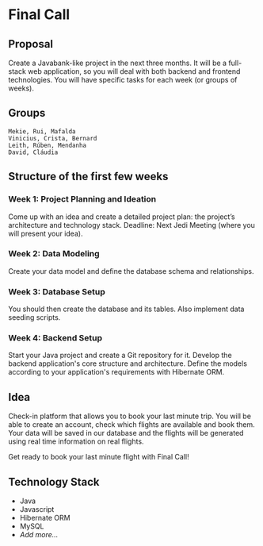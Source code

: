 # Final Call

## Proposal

Create a Javabank-like project in the next three months. It will be a full-stack web application, so you will deal with both backend and frontend technologies. You will have specific tasks for each week (or groups of weeks).

## Groups

    Mekie, Rui, Mafalda
    Vinicius, Crista, Bernard
    Leith, Rúben, Mendanha
    David, Cláudia

## Structure of the first few weeks

### Week 1: Project Planning and Ideation
Come up with an idea and create a detailed project plan: the project’s architecture and technology stack. Deadline: Next Jedi Meeting (where you will present your idea).

### Week 2: Data Modeling
Create your data model and define the database schema and relationships.

### Week 3: Database Setup
You should then create the database and its tables. Also implement data seeding scripts.

### Week 4: Backend Setup
Start your Java project and create a Git repository for it. Develop the backend application's core structure and architecture. Define the models according to your application's requirements with Hibernate ORM.

## Idea

Check-in platform that allows you to book your last minute trip. 
You will be able to create an account, check which flights are available and book them.
Your data will be saved in our database and the flights will be generated using real time information on real flights.

Get ready to book your last minute flight with Final Call!

## Technology Stack

- Java 
- Javascript 
- Hibernate ORM
- MySQL
- _Add more..._